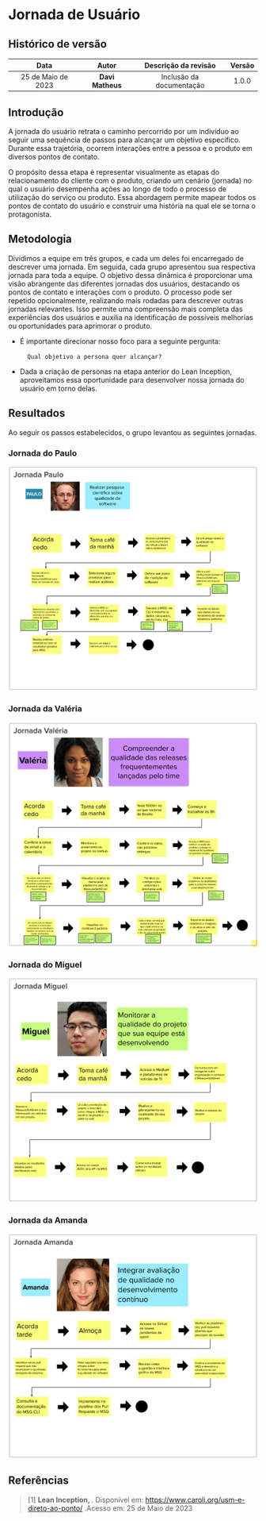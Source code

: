 # Jornada de Usuário


## Histórico de versão

|        Data        |       Autor       |                  Descrição da revisão                  | Versão |
| :----------------: | :---------------: | :----------------------------------------------------: | :----: |
| 25 de Maio de 2023  | **Davi Matheus**  |                Inclusão da documentação                | 1.0.0  |


## Introdução

A jornada do usuário retrata o caminho percorrido por um indivíduo ao seguir uma sequência de passos para alcançar um objetivo específico. Durante essa trajetória, ocorrem interações entre a pessoa e o produto em diversos pontos de contato. 

O propósito dessa etapa é representar visualmente as etapas do relacionamento do cliente com o produto, criando um cenário (jornada) no qual o usuário desempenha ações ao longo de todo o processo de utilização do serviço ou produto. Essa abordagem permite mapear todos os pontos de contato do usuário e construir uma história na qual ele se torna o protagonista.

## Metodologia 

Dividimos a equipe em três grupos, e cada um deles foi encarregado de descrever uma jornada. Em seguida, cada grupo apresentou sua respectiva jornada para toda a equipe. O objetivo dessa dinâmica é proporcionar uma visão abrangente das diferentes jornadas dos usuários, destacando os pontos de contato e interações com o produto. O processo pode ser repetido opcionalmente, realizando mais rodadas para descrever outras jornadas relevantes. Isso permite uma compreensão mais completa das experiências dos usuários e auxilia na identificação de possíveis melhorias ou oportunidades para aprimorar o produto.

- É importante direcionar nosso foco para a seguinte pergunta:

        Qual objetivo a persona quer alcançar? 

* Dada a criação de personas na etapa anterior do Lean Inception, aproveitamos essa oportunidade para desenvolver nossa jornada do usuário em torno delas.


## Resultados

Ao seguir os passos estabelecidos, o grupo levantou as seguintes jornadas.

### Jornada do Paulo

![Jornada do Paulo](../assets/lean_inception/Jornada_Paulo.png)

### Jornada da Valéria

![Jornada da Valéria](../assets/lean_inception/Jornada_Valeria.png)


### Jornada do Miguel

![Jornada do Miguel](../assets/lean_inception/Jornada_Miguel.png)

### Jornada da Amanda

![Jornada da Amanda](../assets/lean_inception/Jornada_Amanda.png)


## Referências

> [1] <b> Lean Inception, </b>. Disponível em:  https://www.caroli.org/usm-e-direto-ao-ponto/ .Acesso em: 25 de Maio de 2023





